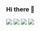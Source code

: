 ### Hi there 👋

<p align="left">
  <a href="https://claudiogalvaodev.com/" alt="Website">
  <img src="https://img.shields.io/badge/-Website-173B6C?style=flat-square&labelColor=173B6C&logo=Google Chrome&logoColor=white&link=https://claudiogalvaodev.com/" /></a>

  <a href="https://www.linkedin.com/in/claudiogaalvao/" alt="Linkedin">
  <img src="https://img.shields.io/badge/-Linkedin-0e76a8?style=flat-square&logo=Linkedin&logoColor=white&link=https://www.linkedin.com/in/claudiogaalvao/" /></a>

  <a href="https://www.facebook.com/claudiogaalvao" alt="Facebook">
  <img src="https://img.shields.io/badge/-Facebook-3b5998?style=flat-square&labelColor=3b5998&logo=facebook&logoColor=white&link=https://www.facebook.com/claudiogaalvao"/></a>

  <a href="https://www.instagram.com/claudiogaalvao" alt="Instagram">
  <img src="https://img.shields.io/badge/-Instagram-DF0174?style=flat-square&labelColor=DF0174&logo=instagram&logoColor=white&link=https://www.instagram.com/claudiogaalvao"/></a>
</p>

<!--
**claudiogaalvao/claudiogaalvao** is a ✨ _special_ ✨ repository because its `README.md` (this file) appears on your GitHub profile.

Here are some ideas to get you started:

- 🔭 I’m currently working on ...
- 🌱 I’m currently learning ...
- 👯 I’m looking to collaborate on ...
- 🤔 I’m looking for help with ...
- 💬 Ask me about ...
- 📫 How to reach me: ...
- 😄 Pronouns: ...
- ⚡ Fun fact: ...
-->
